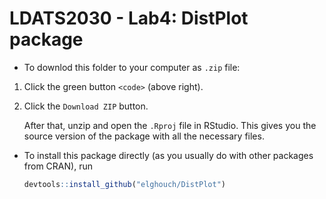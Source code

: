 # LDATS2030 - Lab4: DistPlot package

* To downlod this folder to your computer as `.zip` file: 

1. Click the green button `<code>` (above right).
2. Click the `Download ZIP` button.

    After that, unzip and open the `.Rproj` file in RStudio. This gives you the source version of the package with all the necessary files.

* To install this package directly (as you usually do with other packages from CRAN), run
    ```r
    devtools::install_github("elghouch/DistPlot")
    ```

